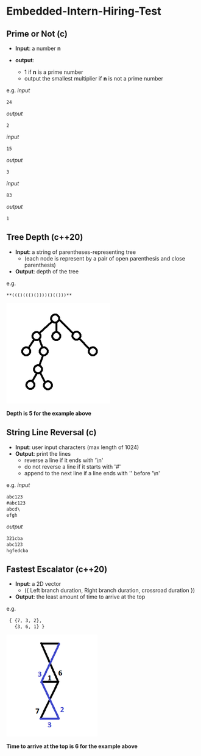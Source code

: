 # Embedded-Intern-Hiring-Test
 
## Prime or Not (c)
- **Input**: a number **n**

- **output**:
  - 1 if **n** is a prime number
  - output the smallest multiplier if **n** is not a prime number

e.g.
*input*
```
24
```
*output*
```
2
```

*input*
```
15
```
*output*
```
3
```

*input*
```
83
```
*output*
```
1
```



## Tree Depth (c++20)
- **Input**: a string of parentheses-representing tree 
  - (each node is represent by a pair of open parenthesis and close parenthesis) 
- **Output**: depth of the tree

e.g. 
```
**((()((()())))()(()))**
```
![tree_example](https://github.com/zhuoming34/Embedded-Intern-Hiring-Test/blob/main/tree_example.png)

**Depth is 5 for the example above**


## String Line Reversal (c)
- **Input**: user input characters (max length of 1024)
- **Output**: print the lines
  - reverse a line if it ends with '\n'
  - do not reverse a line if it starts with '#'
  - append to the next line if a line ends with '\' before '\n'

e.g.
*input*
```
abc123
#abc123
abcd\
efgh
```
*output*
```
321cba
abc123
hgfedcba
```


## Fastest Escalator (c++20)
- **Input**: a 2D vector 
  - ({ Left branch duration, Right branch duration, crossroad duration }) 
- **Output**: the least amount of time to arrive at the top

e.g.
```
 { {7, 3, 2},
   {3, 6, 1} }
```
![escalator_example](https://github.com/zhuoming34/Embedded-Intern-Hiring-Test/blob/main/escalator_example.png)

**Time to arrive at the top is 6 for the example above**
